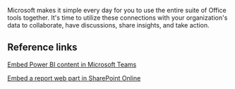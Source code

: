 Microsoft makes it simple every day for you to use the entire suite of Office tools together. It's time to utilize these connections with your organization's data to collaborate, have discussions, share insights, and take action.

## Reference links

[Embed Power BI content in Microsoft Teams](/power-bi/collaborate-share/service-embed-report-microsoft-teams/?azure-portal=true)

[Embed a report web part in SharePoint Online](/power-bi/collaborate-share/service-embed-report-spo/?azure-portal=true)
